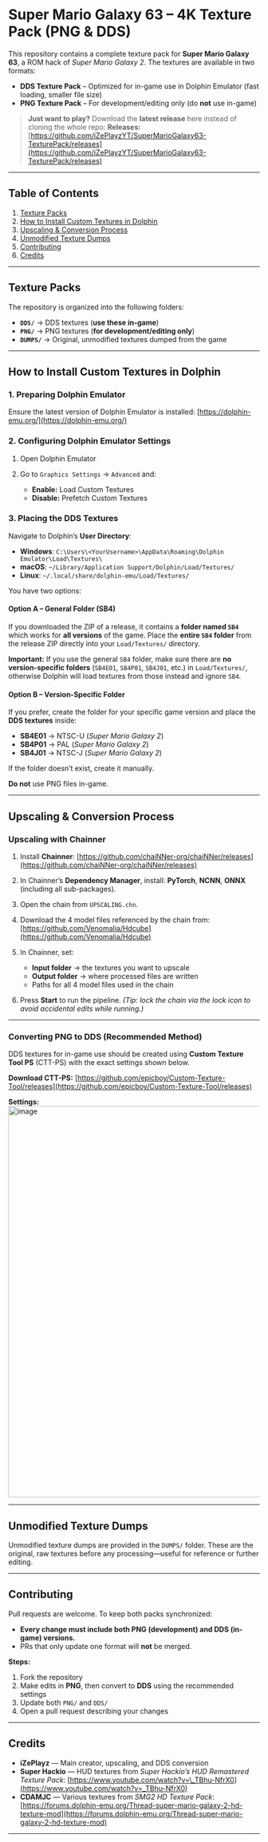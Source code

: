 # **Super Mario Galaxy 63 – 4K Texture Pack (PNG & DDS)**

This repository contains a complete texture pack for **Super Mario Galaxy 63**, a ROM hack of *Super Mario Galaxy 2*.
The textures are available in two formats:

* **DDS Texture Pack** – Optimized for in-game use in Dolphin Emulator (fast loading, smaller file size)
* **PNG Texture Pack** – For development/editing only (do **not** use in-game)

> **Just want to play?** Download the **latest release** here instead of cloning the whole repo:
> **Releases:** [https://github.com/iZePlayzYT/SuperMarioGalaxy63-TexturePack/releases](https://github.com/iZePlayzYT/SuperMarioGalaxy63-TexturePack/releases)

---

## **Table of Contents**

1. [Texture Packs](#texture-packs)
2. [How to Install Custom Textures in Dolphin](#how-to-install-custom-textures-in-dolphin)
3. [Upscaling & Conversion Process](#upscaling--conversion-process)
4. [Unmodified Texture Dumps](#unmodified-texture-dumps)
5. [Contributing](#contributing)
6. [Credits](#credits)

---

## **Texture Packs**

The repository is organized into the following folders:

* **`DDS/`** → DDS textures (**use these in-game**)
* **`PNG/`** → PNG textures (**for development/editing only**)
* **`DUMPS/`** → Original, unmodified textures dumped from the game

---

## **How to Install Custom Textures in Dolphin**

### **1. Preparing Dolphin Emulator**

Ensure the latest version of Dolphin Emulator is installed:
[https://dolphin-emu.org/](https://dolphin-emu.org/)

### **2. Configuring Dolphin Emulator Settings**

1. Open Dolphin Emulator
2. Go to `Graphics Settings` → `Advanced` and:

   * **Enable:** Load Custom Textures
   * **Disable:** Prefetch Custom Textures

### **3. Placing the DDS Textures**

Navigate to Dolphin’s **User Directory**:

* **Windows**: `C:\Users\<YourUsername>\AppData\Roaming\Dolphin Emulator\Load\Textures\`
* **macOS**: `~/Library/Application Support/Dolphin/Load/Textures/`
* **Linux**: `~/.local/share/dolphin-emu/Load/Textures/`

You have two options:

#### **Option A – General Folder (SB4)**

If you downloaded the ZIP of a release, it contains a **folder named `SB4`** which works for **all versions** of the game.
Place the **entire `SB4` folder** from the release ZIP directly into your `Load/Textures/` directory.

**Important:** If you use the general `SB4` folder, make sure there are **no version-specific folders** (`SB4E01`, `SB4P01`, `SB4J01`, etc.) in `Load/Textures/`,
otherwise Dolphin will load textures from those instead and ignore `SB4`.

#### **Option B – Version-Specific Folder**

If you prefer, create the folder for your specific game version and place the **DDS textures** inside:

* **SB4E01** → NTSC-U (*Super Mario Galaxy 2*)
* **SB4P01** → PAL (*Super Mario Galaxy 2*)
* **SB4J01** → NTSC-J (*Super Mario Galaxy 2*)

If the folder doesn’t exist, create it manually.

**Do not** use PNG files in-game.

---

## **Upscaling & Conversion Process**

### **Upscaling with Chainner**

1. Install **Chainner**: [https://github.com/chaiNNer-org/chaiNNer/releases](https://github.com/chaiNNer-org/chaiNNer/releases)
2. In Chainner’s **Dependency Manager**, install: **PyTorch**, **NCNN**, **ONNX** (including all sub-packages).
3. Open the chain from `UPSCALING.chn`.
4. Download the 4 model files referenced by the chain from: [https://github.com/Venomalia/Hdcube](https://github.com/Venomalia/Hdcube)
5. In Chainner, set:

   * **Input folder** → the textures you want to upscale
   * **Output folder** → where processed files are written
   * Paths for all 4 model files used in the chain
6. Press **Start** to run the pipeline. *(Tip: lock the chain via the lock icon to avoid accidental edits while running.)*

---

### **Converting PNG to DDS (Recommended Method)**

DDS textures for in-game use should be created using **Custom Texture Tool PS** (CTT-PS) with the exact settings shown below.

**Download CTT-PS:**
[https://github.com/epicboy/Custom-Texture-Tool/releases](https://github.com/epicboy/Custom-Texture-Tool/releases)

**Settings:** <br><img width="563" height="785" alt="image" src="https://github.com/user-attachments/assets/71a5e7a5-bad7-4c06-91c0-04a87c731777"/>

---

## **Unmodified Texture Dumps**

Unmodified texture dumps are provided in the `DUMPS/` folder.
These are the original, raw textures before any processing—useful for reference or further editing.

---

## **Contributing**

Pull requests are welcome. To keep both packs synchronized:

* **Every change must include both PNG (development) and DDS (in-game) versions.**
* PRs that only update one format will **not** be merged.

**Steps:**

1. Fork the repository
2. Make edits in **PNG**, then convert to **DDS** using the recommended settings
3. Update both `PNG/` and `DDS/`
4. Open a pull request describing your changes

---

## **Credits**

* **iZePlayz** — Main creator, upscaling, and DDS conversion
* **Super Hackio** — HUD textures from *Super Hackio’s HUD Remastered Texture Pack*: [https://www.youtube.com/watch?v=\_TBhu-NfrX0](https://www.youtube.com/watch?v=_TBhu-NfrX0)
* **CDAMJC** — Various textures from *SMG2 HD Texture Pack*: [https://forums.dolphin-emu.org/Thread-super-mario-galaxy-2-hd-texture-mod](https://forums.dolphin-emu.org/Thread-super-mario-galaxy-2-hd-texture-mod)

---
